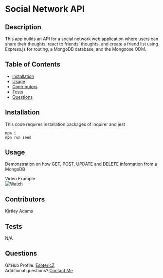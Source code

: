 # Social Network API

## Description 
This app builds an API for a social network web application where users can share their thoughts, react to friends’ thoughts, and create a friend list using Express.js for routing, a MongoDB database, and the Mongoose ODM.  

## Table of Contents
- [Installation](#Installation)
- [Usage](#Usage)
- [Contributors](#Contributors)
- [Tests](#Tests)
- [Questions](#Questions)

## Installation
This code requires installation packages of inquirer and jest
```
npm i
npm run seed
```
      
## Usage
Demonstration on how GET, POST, UPDATE and DELETE information from a MongoDB  

Video Example  
[![Watch](https://img.freepik.com/free-vector/video-player-interface-play-button-play-video_177006-355.jpg?size=626&ext=jpg)](https://watch.screencastify.com/v/MSRhzrJCqlGbFDTl6NJm)

      
## Contributors 
Kirtley Adams

## Tests
N/A  

## Questions
GitHub Profile: [EsotericZ](https://www.github.com/EsotericZ)  
Additional questions? [Contact Me](mailto:cjsand03@gmail.com)